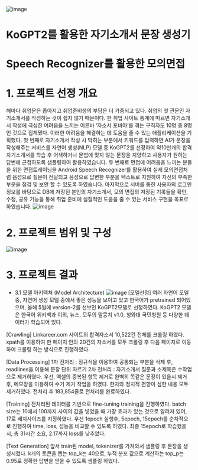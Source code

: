![image](https://user-images.githubusercontent.com/88874870/147899388-b55b9de3-ce2d-4ff8-a20d-5020e5244375.png)
# KoGPT2를 활용한 자기소개서 문장 생성기
# Speech Recognizer를 활용한 모의면접

# 1. 프로젝트 선정 개요
해마다 취업문은 좁아지고 취업준비생의 부담은 더 가중되고 있다. 취업의 첫 관문인 자기소개서를 작성하는 것이 쉽지 않기 때문이다. 한 취업 사이트 통계에 따르면 자기소개서 작성에 극심한 어려움을 느끼는 이른바 ‘자소서 포비아’를 겪는 구직자도 10명 중 8명인 것으로 집계됐다. 이러한 어려움을 해결하는 데 도움을 줄 수 있는 애플리케이션을 기획했다.
첫 번째로 자기소개서 작성 시 막히는 부분에서 키워드를 입력하면 AI가 문장을 작성해주는 서비스를 자연어 생성(NLP) 모델 중 KoGPT2를 선정하여 약10만개의 합격 자기소개서를 학습 후 어색하거나 문법에 맞지 않는 문장을 지양하고 사용자가 원하는 답변에 근접하도록 샘플링하여 활용하였습니다.
두 번째로 면접에 어려움을 느끼는 분들을 위한 면접트레이닝을 Android Speech Recognizer를 활용하여 실제 모의면접처럼 음성으로 질문이 전달되고 음성으로 답변한 부분을 텍스트로 지원하여 자신의 부족한 부분을 점검 및 보안 할 수 있도록 하였습니다.
마지막으로 서버를 통한 사용자의 로그인 정보를 바탕으로 DB에 저장된 본인의 자기소개서, 모의 면접의 저장된 기록들을 확인, 수정, 공유 기능을 통해 취업 준비에 실질적인 도움을 줄 수 있는 서비스 구현을 목표로 하였습니다.
![image](https://user-images.githubusercontent.com/88874870/147899493-9d694e7e-623e-415b-b0fa-5a76c30fba30.png)

# 2. 프로젝트 범위 및 구성
![image](https://user-images.githubusercontent.com/88874870/147899667-3c14c569-9300-46e7-b188-ac38e5bb7b72.png)

# 3. 프로젝트 결과
 *  3.1 모델 아키텍처 (Model Architecture)
![image](https://user-images.githubusercontent.com/88874870/147899748-bda448ce-b657-49b2-a626-c056f14cb7c4.png)
[모델선정]
여러 자연어 모델 중, 자연어 생성 모델 중에서 좋은 성능을 보이고 있고 한국어가 pretrained 되어있으며, 올해 5월에 version-2를 선보인 KoGPT2모델로 선정하였다. KoGPT2 모델은 한국어 위키백과 이외, 뉴스, 모두의 말뭉치 v1.0, 청와대 국민청원 등 다양한 데이터가 학습되어 있다.

[Crawling]
Linkareer.com 사이트의 합격자소서 10,522건 전체를 크롤링 하였다. xpath를 이용하여 한 페이지 안의 20건의 자소서를 모두 크롤링 후 다음 페이지로 이동하여 크롤링 하는 방식으로 진행하였다.

[Data Processing]
1차 전처리 : 정규식을 이용하여 공통되는 부분을 삭제 후, readlines을 이용해 문장 단위 자르기
2차 전처리 : 자기소개서 질문과 소제목은 수작업으로 제거하였다. 우선, 엑셀의 중복된 항목 제거로 완벽히 똑같은 문장이 있을시 제거 후, 메모장을 이용하여 수기 제거 작업을 하였다. 한자와 정치적 편향이 심한 내용 모두 제거하였다. 전처리 후 183,854줄로 전처리를 완료하였다.

[Training]
전처리된 데이터를 기반으로 fine-tuning training을 진행하였다. batch size는 10에서 100까지 사이의 값을 넣었을 때 가장 효과가 있는 것으로 알려져 있어, 17로 배치사이즈를 지정하였다. 우선 1epoch 실행후, 5epoch, 15epoch를 순차적으로 진행하여 time, loss, 성능을 비교할 수 있도록 하였다. 최종 15epoch로 학습했을 시, 총 31시간 소요, 2.17까지 loss를 낮추었다.

[Text Generation]
앞서 train된 model, tokenizer를 가져와서 샘플링 후 문장을 생성시켰다. k개의 토큰을 뽑는 top_k는 40으로, 누적 분포 값으로 계산하는 top_p는 0.95로 정확한 답변을 얻을 수 있도록 샘플링 하였다.



